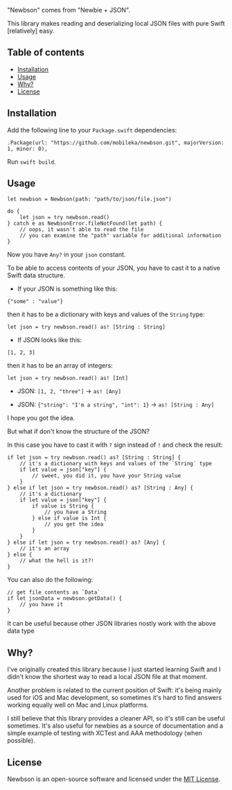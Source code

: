 "Newbson" comes from "Newbie + JSON".

This library makes reading and deserializing local JSON files with pure Swift [relatively] easy.

## Table of contents

- [Installation](#installation)
- [Usage](#usage)
- [Why?](#why)
- [License](#license)

## Installation

Add the following line to your `Package.swift` dependencies:

`.Package(url: "https://github.com/mobileka/newbson.git", majorVersion: 1, minor: 0),`

Run `swift build`.

## Usage

```
let newbson = Newbson(path: "path/to/json/file.json")

do {
	let json = try newbson.read()
} catch e as NewbsonError.fileNotFound(let path) {
	// oops, it wasn't able to read the file
	// you can examine the "path" variable for additional information
}
```

Now you have `Any?` in your `json` constant.

To be able to access contents of your JSON, you have to cast it to a native Swift data structure.

* If your JSON is something like this:

`{"some" : "value"}`

then it has to be a dictionary with keys and values of the `String` type:

`let json = try newbson.read() as! [String : String]`

* If JSON looks like this:

`[1, 2, 3]`

then it has to be an array of integers:

`let json = try newbson.read() as! [Int]`

* JSON: `[1, 2, "three"]` -> `as! [Any]`

* JSON: `{"string": "I'm a string", "int": 1}` -> `as! [String : Any]`

I hope you got the idea.

But what if don't know the structure of the JSON?

In this case you have to cast it with `?` sign instead of `!` and check the result:

```
if let json = try newbson.read() as? [String : String] {
	// it's a dictionary with keys and values of the `String` type
	if let value = json["key"] {
		// sweet, you did it, you have your String value
	}
} else if let json = try newbson.read() as? [String : Any] {
	// it's a dictionary
	if let value = json["key"] {
		if value is String {
			// you have a String
		} else if value is Int {
			// you get the idea
		}
	}
} else if let json = try newbson.read() as? [Any] {
	// it's an array
} else {
	// what the hell is it?!
}
```

You can also do the following:

```
// get file contents as `Data`
if let jsonData = newbson.getData() {
	// you have it
}
```

It can be useful because other JSON libraries nostly work with the above data type

## Why?

I've originally created this library because I just started learning Swift and I didn't know the shortest way to read a local JSON file at that moment.

Another problem is related to the current position of Swift: it's being mainly used for iOS and Mac development, so sometimes it's hard to find answers working equally well on Mac and Linux platforms.

I still believe that this library provides a cleaner API, so it's still can be useful sometimes. It's also useful for newbies as a source of documentation and a simple example of testing with XCTest and AAA methodology (when possible).

## License

Newbson is an open-source software and licensed under the [MIT License](https://github.com/mobileka/newbson/blob/master/license).